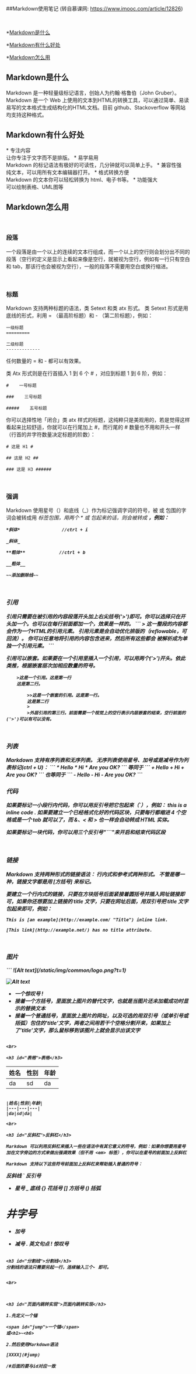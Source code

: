 ##Markdown使用笔记
(转自慕课网: https://www.imooc.com/article/12826)

<br>

*[Markdown是什么](#Markdown是什么)

*[Markdown有什么好处](#Markdown有什么好处)

*[Markdown怎么用](#Markdown怎么用)



<h2 id="Markdown是什么">Markdown是什么</h2>
Markdown 是一种轻量级标记语言，创始人为约翰·格鲁伯（John Gruber）。Markdown 是一个 Web 上使用的文本到HTML的转换工具，可以通过简单、易读易写的文本格式生成结构化的HTML文档。目前 github、Stackoverflow 等网站均支持这种格式。

<br>

<h2 id="Markdown有什么好处">Markdown有什么好处</h2>
* 专注内容<br>
  让你专注于文字而不是排版。
* 易学易用<br>
  Markdown 的标记语法有极好的可读性，几分钟就可以简单上手。
* 兼容性强<br>
  纯文本，可以用所有文本编辑器打开。
* 格式转换方便<br>
  Markdown 的文本你可以轻松转换为 html、电子书等。
* 功能强大<br>
  可以绘制表格、UML图等

<br>

<h2 id="Markdown怎么用">Markdown怎么用</h2>

<br>

<h3 id="段落">段落</h3>

一个段落是由一个以上的连续的文本行组成，而一个以上的空行则会划分出不同的段落（空行的定义是显示上看起来像是空行，就被视为空行，例如有一行只有空白和 tab，那该行也会被视为空行），一般的段落不需要用空白或换行缩进。

<br>

<h3 id="标题">标题</h3>

Markdown 支持两种标题的语法，类 Setext 和类 atx 形式。
类 Setext 形式是用底线的形式，利用 = （最高阶标题）和 - （第二阶标题），例如：
```
一级标题
=========

二级标题
-------------

```

任何数量的 = 和 - 都可以有效果。

类 Atx 形式则是在行首插入 1 到 6 个 # ，对应到标题 1 到 6 阶，例如：
```
#    一号标题

###    三号标题

#####    五号标题

```
你可以选择性地「闭合」类 atx 样式的标题，这纯粹只是美观用的，若是觉得这样看起来比较舒适，你就可以在行尾加上 #，而行尾的 # 数量也不用和开头一样（行首的井字符数量决定标题的阶数）：
```
# 这是 H1 #

## 这是 H2 ##

### 这是 H3 ######

```

<br>

<h3 id="强调">强调</h3>

Markdown 使用星号（）和底线（_）作为标记强调字词的符号，被 或 包围的字词会被转成用 <em> 标签包围，用两个 * 或 包起来的话，则会被转成 <strong>，例如：
```
*斜体*                //ctrl + i

_斜体_              

**粗体**             //ctrl + b

__粗体__

~~添加删除线~~
```

<br>


<h3 id="引用">引用</h3>
引用只需要在被引用的内容段落开头加上右尖括号('>')即可。你可以选择只在开头加一个。也可以在每行前面都加一个，效果是一样的。
```
> 这一整段的内容都会作为一个HTML的引用元素。
引用元素是会自动优化排版的（reflowable，可回流）。
你可以任意地将引用的内容包含进来，然后所有这些都会
被解析成为单独一个引用元素。
```
   

引用可以嵌套。如果要在一个引用里插入一个引用，可以用两个('>')开头。依此类推，根据嵌套层次加相应数量的符号。
```
    >这是一个引用。这是第一行
    这是第二行。

        >>这是一个嵌套的引用。这是第一行。
        这是第二行
        >
        >外层引用的第三行。前面需要一个视觉上的空行表示内层嵌套的结束，空行前面的('>')可以有可以没有。
```

<br>

<h3 id="列表">列表</h3>
Markdown 支持有序列表和无序列表。
无序列表使用星号、加号或是减号作为列表标记(ctrl + U)：
```
* Hello
* Hi
* Are you OK?
```
等同于
```
+ Hello
+ Hi
+ Are you OK?
```
也等同于
```
- Hello
- Hi
- Are you OK?
```

<br>

<h3 id="代码">代码</h3>
如果要标记一小段行内代码，你可以用反引号把它包起来（`），例如：
this is a inline code .
如果要建立一个已经格式化好的代码区块，只要每行都缩进 4 个空格或是一个 tab 就可以了，而 &、< 和 > 也一样会自动转成 HTML 实体。

如果要标记一块代码，你可以用三个反引号"```"来开启和结束代码区段

<br>

<h3 id="链接">链接</h3>
Markdown 支持两种形式的链接语法： 行内式和参考式两种形式。
不管是哪一种，链接文字都是用 [方括号] 来标记。

要建立一个行内式的链接，只要在方块括号后面紧接着圆括号并插入网址链接即可，如果你还想要加上链接的 title 文字，只要在网址后面，用双引号把 title 文字包起来即可，例如：
```
This is [an example](http://example.com/ "Title") inline link.

[This link](http://example.net/) has no title attribute.
```

<br>

<h3 id="图片">图片</h3>
```
![Alt text](/static/img/common/logo.png?t=1)

![Alt text](/static/img/common/logo.png?t=1 "Optional title")

* 一个惊叹号 !
* 接着一个方括号，里面放上图片的替代文字，也就是当图片还未加载成功时显示的替换文本
* 接着一个普通括号，里面放上图片的网址，以及可选的用双引号（或单引号或括弧）包住的’title’文字，两者之间用若干个空格分割开来，如果加上了’title’文字，那么鼠标移到该图片上就会显示出该文字

```

<br>

<h3 id="表格">表格</h3>
```
|姓名|性别|年龄|
|--|---|---|
|da|sd|da|
```

|姓名|性别|年龄|
|---|---|---|
|da|sd|da|

<br>

<h3 id="反斜杠">反斜杠</h3>

Markdown 可以利用反斜杠来插入一些在语法中有其它意义的符号，例如：如果你想要用星号加在文字旁边的方式来做出强调效果（但不用 <em> 标签），你可以在星号的前面加上反斜杠

Markdown 支持以下这些符号前面加上反斜杠来帮助插入普通的符号：
```
   反斜线
`   反引号
*   星号
_   底线
{}  花括号
[]  方括号
()  括弧
#   井字号
+   加号
-   减号
.   英文句点
!   惊叹号
```

<h3 id="分割线">分割线</h3>
分割线的语法只需要另起一行，连续输入三个- 即可。


<br>



<h3 id="页面内跳转实现">页面内跳转实现</h3>

1.先定义一个锚
```
    <span id="jump">一个锚</span>
    或<h1>~<h6>
```
2.然后使用Markdown语法
```
    [XXXX](#jump)
```
/#后面的要与id对应一致
